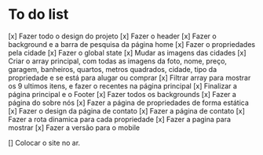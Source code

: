 # To do list

[x] Fazer todo o design do projeto
[x] Fazer o header
[x] Fazer o background e a barra de pesquisa da página home
[x] Fazer o propriedades pela cidade
[x] Fazer o global state
[x] Mudar as imagens das cidades
[x] Criar o array principal, com todas as imagens da foto, nome, preço, garagem, banheiros, quartos, metros quadrados, cidade, tipo da propriedade e se está para alugar ou comprar
[x] Filtrar array para mostrar os 9 ultimos itens, e fazer o recentes na página principal
[x] Finalizar a página principal e o Footer
[x] Fazer todos os backgrounds
[x] Fazer a página do sobre nós
[x] Fazer a página de propriedades de forma estática
[x] Fazer o design da página de contato
[x] Fazer a página de contato
[x] Fazer a rota dinamica para cada propriedade
[x] Fazer a pagina para mostrar
[x] Fazer a versão para o mobile

[] Colocar o site no ar.
